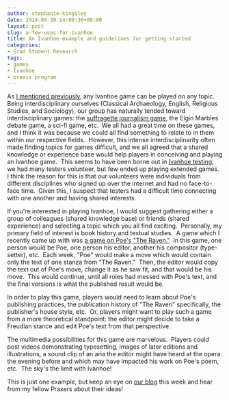 ```yaml
---
author: stephanie-kingsley
date: 2014-04-30 14:00:30+00:00
layout: post
slug: a-few-uses-for-ivanhoe
title: An Ivanhoe example and guidelines for getting started
categories:
- Grad Student Research
tags:
- games
- Ivanhoe
- praxis program
---
```


As [I mentioned previously](http://www.scholarslab.org/announcements/connect-create-inspire-the-ivanhoe-game-returns-2/), any Ivanhoe game can be played on any topic.  Being interdisciplinary ourselves (Classical Archaeology, English, Religious Studies, and Sociology), our group has naturally tended toward interdisciplinary games: the [suffragette journalism game](http://www.scholarslab.org/grad-student-research/a-review-of-the-suffragette-game/), the Elgin Marbles debate game, a sci-fi game, etc.  We all had a great time on these games, and I think it was because we could all find something to relate to in them within our respective fields.  However, this intense interdisciplinarity often made finding topics for games difficult, and we all agreed that a shared knowledge or experience base would help players in conceiving and playing an Ivanhoe game.  This seems to have been borne out in [Ivanhoe testing](http://www.scholarslab.org/announcements/announcing-the-ivanhoe-information-website-and-beginning-of-testing/); we had many testers volunteer, but few ended up playing extended games.  I think the reason for this is that our volunteers were individuals from different disciplines who signed up over the internet and had no face-to-face time.  Given this, I suspect that testers had a difficult time connecting with one another and having shared interests.

If you're interested in playing Ivanhoe, I would suggest gathering either a group of colleagues (shared knowledge base) or friends (shared experience) and selecting a topic which you all find exciting.  Personally, my primary field of interest is book history and textual studies.  A game which I recently came up with was [a game on Poe's "The Raven."](http://ivanhoe-testing.herokuapp.com/?ivanhoe_game=the-publication-of-poes-the-raven)  In this game, one person would be Poe, one person his editor, another his compositor (type-setter), etc.  Each week, "Poe" would make a move which would contain only the text of one stanza from "The Raven."  Then, the editor would copy the text out of Poe's move, change it as he saw fit, and that would be his move.  This would continue, until all roles had messed with Poe's text, and the final versions is what the published result would be.

In order to play this game, players would need to learn about Poe's publishing practices, the publication history of "The Raven" specifically, the publisher's house style, etc.  Or, players might want to play such a game from a more theoretical standpoint: the editor might decide to take a Freudian stance and edit Poe's text from that perspective.

The multimedia possibilities for this game are marvelous.  Players could post videos demonstrating typesetting, images of later editions and illustrations, a sound clip of an aria the editor might have heard at the opera the evening before and which may have impacted his work on Poe's poem, etc.  The sky's the limit with Ivanhoe!

This is just one example, but keep an eye on [our blog](http://praxis.scholarslab.org/) this week and hear from my fellow Praxers about their ideas!
